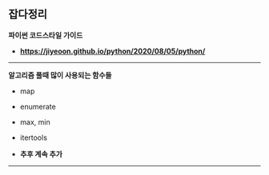 **잡다정리**
---
**파이썬 코드스타일 가이드**
* **https://jiyeoon.github.io/python/2020/08/05/python/**

---
**알고리즘 풀때 많이 사용되는 함수들**
* map
* enumerate
* max, min
* itertools

* **추후 계속 추가**
---